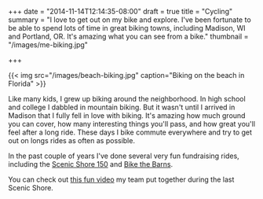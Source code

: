 +++
date = "2014-11-14T12:14:35-08:00"
draft = true
title = "Cycling"
summary = "I love to get out on my bike and explore. I've been fortunate to be able to spend lots of time in great biking towns, including Madison, WI and Portland, OR. It's amazing what you can see from a bike."
thumbnail = "/images/me-biking.jpg"

+++

{{< img src="/images/beach-biking.jpg" caption="Biking on the beach in Florida" >}}

Like many kids, I grew up biking around the neighborhood. In high school and
college I dabbled in mountain biking. But it wasn't until I arrived in Madison
that I fully fell in love with biking. It's amazing how much ground you can
cover, how many interesting things you'll pass, and how great you'll feel after
a long ride. These days I bike commute everywhere and try to get out on longs
rides as often as possible.

In the past couple of years I've done several very fun fundraising rides,
including the [Scenic Shore 150][ss] and [Bike the Barns][btb].

You can check out [this fun video][ss-vid] my team put together during the 
last Scenic Shore.

[btb]: http://www.csacoalition.org/events/bike-the-barns/
[ss]: http://www.scenicshore150/
[ss-vid]: http://www.youtube.com/embed/FgIb25iQIwo
